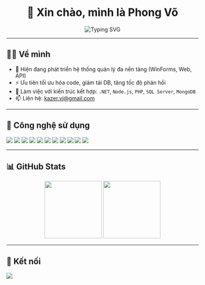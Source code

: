 <h1 align="center">👋 Xin chào, mình là Phong Võ</h1>
<p align="center">
  <img src="https://readme-typing-svg.demolab.com?font=Fira+Code&pause=1000&center=true&vCenter=true&width=435&lines=Developer+Yêu+C%23%2C+Node.js%2C+PHP;Tối+ưu+WinForms%2C+SQL%2C+MongoDB;Next.js%2C+Vite%2C+Ant+Design%2C+DevExpress" alt="Typing SVG" />
</p>

---

## 👨‍💻 Về mình

- 🔧 Hiện đang phát triển hệ thống quản lý đa nền tảng (WinForms, Web, API)
- ⚡ Ưu tiên tối ưu hóa code, giảm tải DB, tăng tốc độ phản hồi
- 🔁 Làm việc với kiến trúc kết hợp: `.NET`, `Node.js`, `PHP`, `SQL Server`, `MongoDB`
- 📫 Liên hệ: [kazer.vj@gmail.com](mailto:kazer.vj@gmail.com)

---

## 🧰 Công nghệ sử dụng

<p align="left">
  <img src="https://img.shields.io/badge/C%23-%23239120?style=for-the-badge&logo=csharp&logoColor=white" />
  <img src="https://img.shields.io/badge/.NET-%23512BD4?style=for-the-badge&logo=dotnet&logoColor=white" />
  <img src="https://img.shields.io/badge/SQL%20Server-%23CC2927?style=for-the-badge&logo=microsoftsqlserver&logoColor=white" />
  <img src="https://img.shields.io/badge/Node.js-%23339933?style=for-the-badge&logo=node.js&logoColor=white" />
  <img src="https://img.shields.io/badge/MongoDB-%2347A248?style=for-the-badge&logo=mongodb&logoColor=white" />
  <img src="https://img.shields.io/badge/Vite-%23646CFF?style=for-the-badge&logo=vite&logoColor=white" />
  <img src="https://img.shields.io/badge/PHP-%23777BB4?style=for-the-badge&logo=php&logoColor=white" />
  <img src="https://img.shields.io/badge/MySQL-%234479A1?style=for-the-badge&logo=mysql&logoColor=white" />
  <img src="https://img.shields.io/badge/Next.js-%23000000?style=for-the-badge&logo=nextdotjs&logoColor=white" />
  <img src="https://img.shields.io/badge/AntDesign-%230170FF?style=for-the-badge&logo=antdesign&logoColor=white" />
  <img src="https://img.shields.io/badge/DevExpress-%23F28C00?style=for-the-badge&logo=devexpress&logoColor=white" />
</p>

---

## 📊 GitHub Stats

<p align="center">
  <img src="https://github-readme-stats.vercel.app/api?username=phongvo&show_icons=true&theme=tokyonight" height="150" />
  <img src="https://github-readme-stats.vercel.app/api/top-langs/?username=phongvo&layout=compact&theme=tokyonight" height="150"/>
</p>

---

## 🤝 Kết nối

<p>  
  <a href="mailto:kazer.vj@gmail.com"><img src="https://img.shields.io/badge/Email-D14836?style=for-the-badge&logo=gmail&logoColor=white" /></a>
</p>
